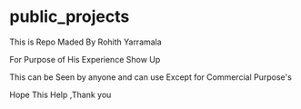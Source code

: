 # public_projects

This is Repo Maded By Rohith Yarramala 

For Purpose of His Experience Show Up

This can be Seen by anyone and can use Except for Commercial Purpose's 

Hope This Help ,Thank you
